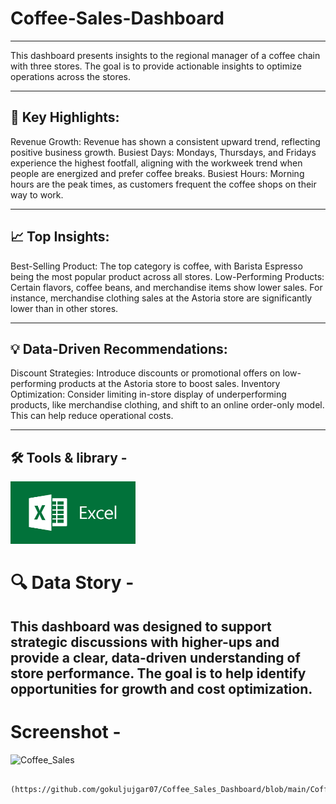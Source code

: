 # Coffee-Sales-Dashboard

---


This dashboard presents insights to the regional manager of a coffee chain with three stores. The goal is to provide actionable insights to optimize operations across the stores.

---

## 📌 Key Highlights:
Revenue Growth: Revenue has shown a consistent upward trend, reflecting positive business growth. Busiest Days: Mondays, Thursdays, and Fridays experience the highest footfall, aligning with the workweek trend when people are energized and prefer coffee breaks. Busiest Hours: Morning hours are the peak times, as customers frequent the coffee shops on their way to work.

---

## 📈 Top Insights:
Best-Selling Product: The top category is coffee, with Barista Espresso being the most popular product across all stores. Low-Performing Products: Certain flavors, coffee beans, and merchandise items show lower sales. For instance, merchandise clothing sales at the Astoria store are significantly lower than in other stores.

---

## 💡 Data-Driven Recommendations:
Discount Strategies: Introduce discounts or promotional offers on low-performing products at the Astoria store to boost sales. Inventory Optimization: Consider limiting in-store display of underperforming products, like merchandise clothing, and shift to an online order-only model. This can help reduce operational costs.

---
## 🛠️ Tools & library -

<img src="https://github.com/gokuljujgar07/Coffee_Sales_Dashboard/blob/main/excel.jpg" alt="logo" width="200" height="100"/>


# 🔍 Data Story -
## This dashboard was designed to support strategic discussions with higher-ups and provide a clear, data-driven understanding of store performance. The goal is to help identify opportunities for growth and cost optimization.


# Screenshot -

<img width="886" alt="Coffee_Sales" src="https://github.com/user-attachments/assets/f2eca4e7-62b9-4ddc-89db-dd281f098e69" />




          (https://github.com/gokuljujgar07/Coffee_Sales_Dashboard/blob/main/Coffee_Sales.png) &nbsp;

